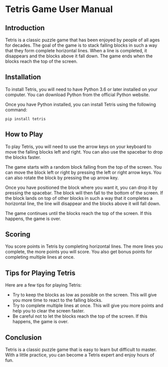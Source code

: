 # Tetris Game User Manual

## Introduction

Tetris is a classic puzzle game that has been enjoyed by people of all ages for decades. The goal of the game is to stack falling blocks in such a way that they form complete horizontal lines. When a line is completed, it disappears and the blocks above it fall down. The game ends when the blocks reach the top of the screen.

## Installation

To install Tetris, you will need to have Python 3.6 or later installed on your computer. You can download Python from the official Python website.

Once you have Python installed, you can install Tetris using the following command:

```
pip install tetris
```

## How to Play

To play Tetris, you will need to use the arrow keys on your keyboard to move the falling blocks left and right. You can also use the spacebar to drop the blocks faster.

The game starts with a random block falling from the top of the screen. You can move the block left or right by pressing the left or right arrow keys. You can also rotate the block by pressing the up arrow key.

Once you have positioned the block where you want it, you can drop it by pressing the spacebar. The block will then fall to the bottom of the screen. If the block lands on top of other blocks in such a way that it completes a horizontal line, the line will disappear and the blocks above it will fall down.

The game continues until the blocks reach the top of the screen. If this happens, the game is over.

## Scoring

You score points in Tetris by completing horizontal lines. The more lines you complete, the more points you will score. You also get bonus points for completing multiple lines at once.

## Tips for Playing Tetris

Here are a few tips for playing Tetris:

* Try to keep the blocks as low as possible on the screen. This will give you more time to react to the falling blocks.
* Try to complete multiple lines at once. This will give you more points and help you to clear the screen faster.
* Be careful not to let the blocks reach the top of the screen. If this happens, the game is over.

## Conclusion

Tetris is a classic puzzle game that is easy to learn but difficult to master. With a little practice, you can become a Tetris expert and enjoy hours of fun.